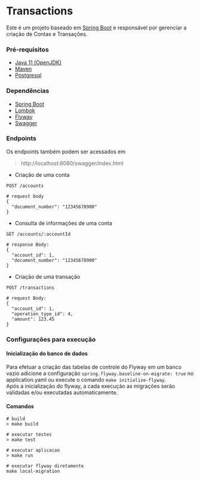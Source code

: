 # Transactions

Este é um projeto baseado em [Spring Boot](https://spring.io/projects/spring-boot) e responsável por gerenciar a criação de Contas e Transações.

### Pré-requisitos

* [Java 11 (OpenJDK)](https://adoptopenjdk.net/?variant=openjdk11&jvmVariant=openj9)
* [Maven](https://maven.apache.org/download.cgi)
* [Postgresql](https://www.postgresql.org/)

### Dependências

* [Spring Boot](https://spring.io/projects/spring-boot)
* [Lombok](https://projectlombok.org/)
* [Flyway](https://flywaydb.org/)
* [Swagger](https://swagger.io/)

### Endpoints

Os endpoints também podem ser acessados em  
> http://localhost:8080/swagger/index.html

* Criação de uma conta   
``` 
POST /accounts

# request body    
{ 
  "document_number": "12345678900" 
} 
```
* Consulta de informações de uma conta
```
GET /accounts/:accountId 

# response Body: 
{ 
  "account_id": 1, 
  "document_number": "12345678900" 
} 
```
* Criação de uma transação
```
POST /transactions
 
# request Body: 
{ 
  "account_id": 1, 
  "operation_type_id": 4, 
  "amount": 123.45 
}
```

### Configurações para execução

#### Inicialização do banco de dados
Para efetuar a criação das tabelas de controle do Flyway em um banco vazio adicione a configuração `spring.flyway.baseline-on-migrate: true` no application.yaml ou execute o comando `make initialize-flyway`.  
Após a inicialização do flyway, a cada execução as migrações serão validadas e/ou executadas automaticamente.  

#### Comandos 

```
# build
> make build

# executar testes
> make test

# executar aplicacao
> make run

# executar flyway diretamente
make local-migration 
 
```

